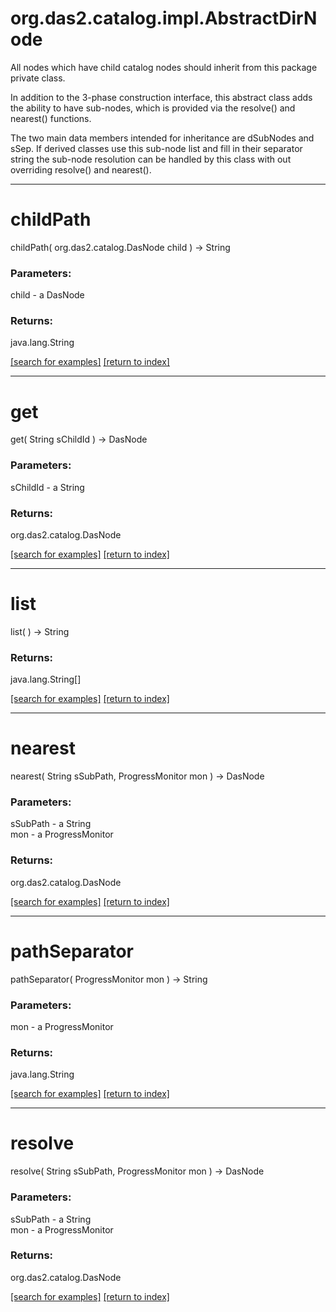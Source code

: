 # org.das2.catalog.impl.AbstractDirNode

All nodes which have child catalog nodes should inherit from this package
 private class.
 
 In addition to the 3-phase construction interface, this abstract class adds the
 ability to have sub-nodes, which is provided via the resolve() and nearest() 
 functions.
 
 The two main data members intended for inheritance are dSubNodes and sSep.
 If derived classes use this sub-node list and fill in their separator string
 the sub-node resolution can be handled by this class with out overriding 
 resolve() and nearest().

***
<a name="childPath"></a>
# childPath
childPath( org.das2.catalog.DasNode child ) &rarr; String



### Parameters:
child - a DasNode

### Returns:
java.lang.String


<a href="https://github.com/autoplot/dev/search?q=childPath&unscoped_q=childPath">[search for examples]</a>
<a href="https://github.com/autoplot/documentation/blob/master/javadoc/index-all.md">[return to index]</a>

***
<a name="get"></a>
# get
get( String sChildId ) &rarr; DasNode



### Parameters:
sChildId - a String

### Returns:
org.das2.catalog.DasNode


<a href="https://github.com/autoplot/dev/search?q=get&unscoped_q=get">[search for examples]</a>
<a href="https://github.com/autoplot/documentation/blob/master/javadoc/index-all.md">[return to index]</a>

***
<a name="list"></a>
# list
list(  ) &rarr; String



### Returns:
java.lang.String[]


<a href="https://github.com/autoplot/dev/search?q=list&unscoped_q=list">[search for examples]</a>
<a href="https://github.com/autoplot/documentation/blob/master/javadoc/index-all.md">[return to index]</a>

***
<a name="nearest"></a>
# nearest
nearest( String sSubPath, ProgressMonitor mon ) &rarr; DasNode



### Parameters:
sSubPath - a String
<br>mon - a ProgressMonitor

### Returns:
org.das2.catalog.DasNode


<a href="https://github.com/autoplot/dev/search?q=nearest&unscoped_q=nearest">[search for examples]</a>
<a href="https://github.com/autoplot/documentation/blob/master/javadoc/index-all.md">[return to index]</a>

***
<a name="pathSeparator"></a>
# pathSeparator
pathSeparator( ProgressMonitor mon ) &rarr; String



### Parameters:
mon - a ProgressMonitor

### Returns:
java.lang.String


<a href="https://github.com/autoplot/dev/search?q=pathSeparator&unscoped_q=pathSeparator">[search for examples]</a>
<a href="https://github.com/autoplot/documentation/blob/master/javadoc/index-all.md">[return to index]</a>

***
<a name="resolve"></a>
# resolve
resolve( String sSubPath, ProgressMonitor mon ) &rarr; DasNode



### Parameters:
sSubPath - a String
<br>mon - a ProgressMonitor

### Returns:
org.das2.catalog.DasNode


<a href="https://github.com/autoplot/dev/search?q=resolve&unscoped_q=resolve">[search for examples]</a>
<a href="https://github.com/autoplot/documentation/blob/master/javadoc/index-all.md">[return to index]</a>

